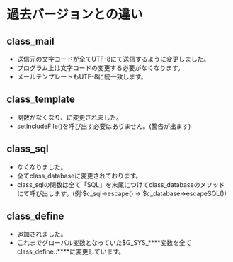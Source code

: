 # 過去バージョンとの違い
## class_mail
* 送信元の文字コードが全てUTF-8にて送信するように変更しました。
* プログラム上は文字コードの変更する必要がなくなります。
* メールテンプレートもUTF-8に統一致します。

## class_template
* <?include?>関数がなくなり、<?import?>に変更されました。
* setIncludeFile()を呼び出す必要はありません。(警告が出ます)

## class_sql
* なくなりました。
* 全てclass_databaseに変更されております。
* class_sqlの関数は全て「SQL」を末尾につけてclass_databaseのメソッドにて呼び出します。(例:$c_sql->escape() → $c_database->escapeSQL())

## class_define
* 追加されました。
* これまでグローバル変数となっていた$G_SYS_****変数を全てclass_define::****に変更しています。